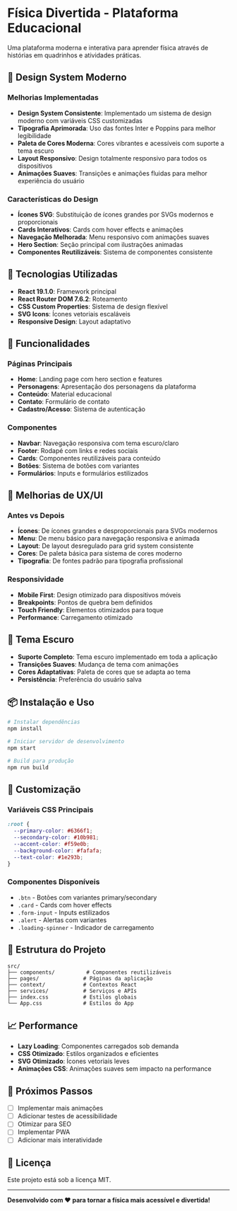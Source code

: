 # Física Divertida - Plataforma Educacional

Uma plataforma moderna e interativa para aprender física através de histórias em quadrinhos e atividades práticas.

## 🎨 Design System Moderno

### Melhorias Implementadas

- **Design System Consistente**: Implementado um sistema de design moderno com variáveis CSS customizadas
- **Tipografia Aprimorada**: Uso das fontes Inter e Poppins para melhor legibilidade
- **Paleta de Cores Moderna**: Cores vibrantes e acessíveis com suporte a tema escuro
- **Layout Responsivo**: Design totalmente responsivo para todos os dispositivos
- **Animações Suaves**: Transições e animações fluidas para melhor experiência do usuário

### Características do Design

- **Ícones SVG**: Substituição de ícones grandes por SVGs modernos e proporcionais
- **Cards Interativos**: Cards com hover effects e animações
- **Navegação Melhorada**: Menu responsivo com animações suaves
- **Hero Section**: Seção principal com ilustrações animadas
- **Componentes Reutilizáveis**: Sistema de componentes consistente

## 🚀 Tecnologias Utilizadas

- **React 19.1.0**: Framework principal
- **React Router DOM 7.6.2**: Roteamento
- **CSS Custom Properties**: Sistema de design flexível
- **SVG Icons**: Ícones vetoriais escaláveis
- **Responsive Design**: Layout adaptativo

## 📱 Funcionalidades

### Páginas Principais
- **Home**: Landing page com hero section e features
- **Personagens**: Apresentação dos personagens da plataforma
- **Conteúdo**: Material educacional
- **Contato**: Formulário de contato
- **Cadastro/Acesso**: Sistema de autenticação

### Componentes
- **Navbar**: Navegação responsiva com tema escuro/claro
- **Footer**: Rodapé com links e redes sociais
- **Cards**: Componentes reutilizáveis para conteúdo
- **Botões**: Sistema de botões com variantes
- **Formulários**: Inputs e formulários estilizados

## 🎯 Melhorias de UX/UI

### Antes vs Depois
- **Ícones**: De ícones grandes e desproporcionais para SVGs modernos
- **Menu**: De menu básico para navegação responsiva e animada
- **Layout**: De layout desregulado para grid system consistente
- **Cores**: De paleta básica para sistema de cores moderno
- **Tipografia**: De fontes padrão para tipografia profissional

### Responsividade
- **Mobile First**: Design otimizado para dispositivos móveis
- **Breakpoints**: Pontos de quebra bem definidos
- **Touch Friendly**: Elementos otimizados para toque
- **Performance**: Carregamento otimizado

## 🌙 Tema Escuro

- **Suporte Completo**: Tema escuro implementado em toda a aplicação
- **Transições Suaves**: Mudança de tema com animações
- **Cores Adaptativas**: Paleta de cores que se adapta ao tema
- **Persistência**: Preferência do usuário salva

## 📦 Instalação e Uso

```bash
# Instalar dependências
npm install

# Iniciar servidor de desenvolvimento
npm start

# Build para produção
npm run build
```

## 🎨 Customização

### Variáveis CSS Principais
```css
:root {
  --primary-color: #6366f1;
  --secondary-color: #10b981;
  --accent-color: #f59e0b;
  --background-color: #fafafa;
  --text-color: #1e293b;
}
```

### Componentes Disponíveis
- `.btn` - Botões com variantes primary/secondary
- `.card` - Cards com hover effects
- `.form-input` - Inputs estilizados
- `.alert` - Alertas com variantes
- `.loading-spinner` - Indicador de carregamento

## 🔧 Estrutura do Projeto

```
src/
├── components/          # Componentes reutilizáveis
├── pages/              # Páginas da aplicação
├── context/            # Contextos React
├── services/           # Serviços e APIs
├── index.css           # Estilos globais
└── App.css             # Estilos do App
```

## 📈 Performance

- **Lazy Loading**: Componentes carregados sob demanda
- **CSS Otimizado**: Estilos organizados e eficientes
- **SVG Otimizado**: Ícones vetoriais leves
- **Animações CSS**: Animações suaves sem impacto na performance

## 🎯 Próximos Passos

- [ ] Implementar mais animações
- [ ] Adicionar testes de acessibilidade
- [ ] Otimizar para SEO
- [ ] Implementar PWA
- [ ] Adicionar mais interatividade

## 📄 Licença

Este projeto está sob a licença MIT.

---

**Desenvolvido com ❤️ para tornar a física mais acessível e divertida!**
